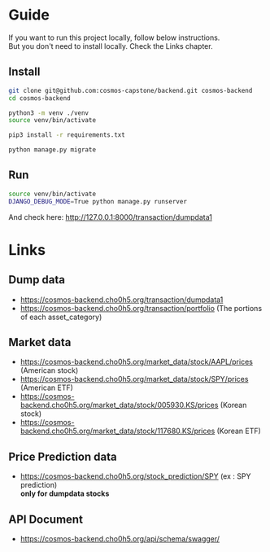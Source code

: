 # Guide
If you want to run this project locally, follow below instructions.  
But you don't need to install locally. Check the Links chapter.
## Install
```sh
git clone git@github.com:cosmos-capstone/backend.git cosmos-backend
cd cosmos-backend

python3 -m venv ./venv
source venv/bin/activate

pip3 install -r requirements.txt

python manage.py migrate
```
## Run
```sh
source venv/bin/activate
DJANGO_DEBUG_MODE=True python manage.py runserver
```
And check here: http://127.0.0.1:8000/transaction/dumpdata1

# Links
## Dump data
- https://cosmos-backend.cho0h5.org/transaction/dumpdata1
- https://cosmos-backend.cho0h5.org/transaction/portfolio (The portions of each asset_category)

## Market data
- https://cosmos-backend.cho0h5.org/market_data/stock/AAPL/prices (American stock)
- https://cosmos-backend.cho0h5.org/market_data/stock/SPY/prices (American ETF)
- https://cosmos-backend.cho0h5.org/market_data/stock/005930.KS/prices (Korean stock)
- https://cosmos-backend.cho0h5.org/market_data/stock/117680.KS/prices (Korean ETF)
## Price Prediction data
- https://cosmos-backend.cho0h5.org/stock_prediction/SPY (ex : SPY prediction)   
**only for dumpdata stocks**
## API Document
- https://cosmos-backend.cho0h5.org/api/schema/swagger/
